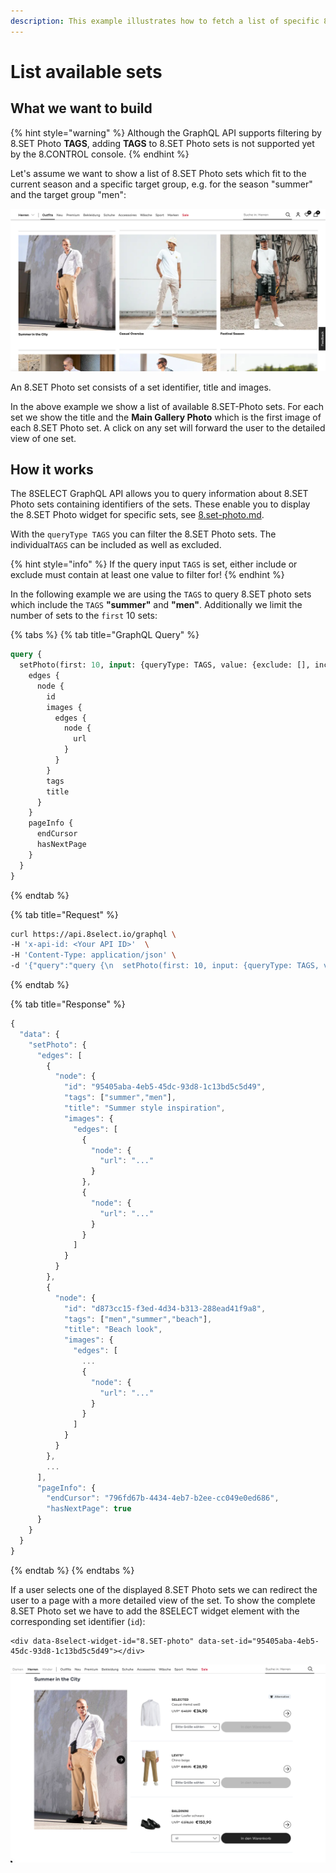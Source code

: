 ```yaml
---
description: This example illustrates how to fetch a list of specific 8.SET Photo sets.
---
```


# List available sets

## What we want to build

{% hint style="warning" %}
Although the GraphQL API supports filtering by 8.SET Photo **TAGS**, adding **TAGS** to 8.SET Photo sets is not supported yet by the 8.CONTROL console.
{% endhint %}

Let's assume we want to show a list of 8.SET Photo sets which fit to the current season and a specific target group, e.g. for the season "summer" and the target group "men":

![](../../../.gitbook/assets/outfits-screenshot.png)

An 8.SET Photo set consists of a set identifier, title and images.&#x20;

In the above example we show a list of available 8.SET-Photo sets. For each set we show the title and the **Main Gallery Photo** which is the first image of each 8.SET Photo set. A click on any set will forward the user to the detailed view of one set.&#x20;

## How it works

The 8SELECT GraphQL API allows you to query information about 8.SET Photo sets containing identifiers of the sets. These enable you to display the 8.SET Photo widget for specific sets, see [8.set-photo.md](../../../widgets/8.set-photo.md "mention").

With the `queryType TAGS` you can filter the 8.SET Photo sets. The individual`TAGS` can be included as well as excluded.

{% hint style="info" %}
If the query input `TAGS` is set, either include or exclude must contain at least one value to filter for!
{% endhint %}

In the following example we are using the `TAGS` to query 8.SET photo sets which include the `TAGS` **"summer"** and **"men"**. Additionally we limit the number of sets to the `first` 10 sets:

{% tabs %}
{% tab title="GraphQL Query" %}
```graphql
query {
  setPhoto(first: 10, input: {queryType: TAGS, value: {exclude: [], include: ["summer", "men"]}}) {
    edges {
      node {
        id
        images {
          edges {
            node {
              url
            }
          }
        }
        tags
        title
      }
    }
    pageInfo {
      endCursor
      hasNextPage
    }
  }
}

```
{% endtab %}

{% tab title="Request" %}
```bash
curl https://api.8select.io/graphql \
-H 'x-api-id: <Your API ID>'  \
-H 'Content-Type: application/json' \
-d '{"query":"query {\n  setPhoto(first: 10, input: {queryType: TAGS, value: {exclude: [], include: [\"summer\", \"men\"]}}) {\n    edges {\n      node {\n        id\n        images {\n          edges {\n            node {\n              url\n            }\n          }\n        }\n        tags\n        title\n      }\n    }\n    pageInfo {\n      endCursor\n      hasNextPage\n    }\n  }\n}\n"}'
```
{% endtab %}

{% tab title="Response" %}
```javascript
{
  "data": {
    "setPhoto": {
      "edges": [
        {
          "node": {
            "id": "95405aba-4eb5-45dc-93d8-1c13bd5c5d49",
            "tags": ["summer","men"],
            "title": "Summer style inspiration",
            "images": {
              "edges": [
                {
                  "node": {
                    "url": "..."
                  }
                },
                {
                  "node": {
                    "url": "..."
                  }
                }
              ]
            }
          }
        },
        {
          "node": {
            "id": "d873cc15-f3ed-4d34-b313-288ead41f9a8",
            "tags": ["men","summer","beach"],
            "title": "Beach look",
            "images": {
              "edges": [
                ...
                {
                  "node": {
                    "url": "..."
                  }
                }
              ]
            }
          }
        },
        ...
      ],
      "pageInfo": {
        "endCursor": "796fd67b-4434-4eb7-b2ee-cc049e0ed686",
        "hasNextPage": true
      }
    }
  }
}
```
{% endtab %}
{% endtabs %}

If a user selects one of the displayed 8.SET Photo sets we can redirect the user to a page with a more detailed view of the set. To show the complete 8.SET Photo set we have to add the 8SELECT widget element with the corresponding set identifier (`id`):

```markup
<div data-8select-widget-id="8.SET-photo" data-set-id="95405aba-4eb5-45dc-93d8-1c13bd5c5d49"></div>
```

![](../../../.gitbook/assets/summer-outfit.png)
